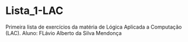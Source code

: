 # Lista_1-LAC
Primeira lista de exercícios da matéria de Lógica Aplicada a Computação (LAC).
Aluno: FLávio Alberto da Silva Mendonça
